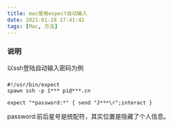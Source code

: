```yaml
---
title: mac使用expect自动输入
date: 2021-01-28 17:41:42
tags: [Mac, 方法]
---
```

### 说明
以ssh登陆自动输入密码为例

###
```
#!/usr/bin/expect
spawn ssh -p 1*** pi@***.cn

expect "*password:*" { send "J***\r";interact }
```
password:前后星号是统配符，其实位置是隐藏了个人信息。
